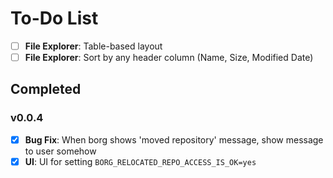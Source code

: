 # To-Do List

- [ ] **File Explorer**: Table-based layout
- [ ] **File Explorer**: Sort by any header column (Name, Size, Modified Date)

## Completed
### v0.0.4
- [X] **Bug Fix**: When borg shows 'moved repository' message, show message to user somehow
- [X] **UI**: UI for setting `BORG_RELOCATED_REPO_ACCESS_IS_OK=yes`